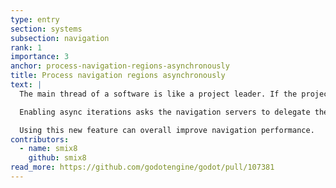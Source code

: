```yaml
---
type: entry
section: systems
subsection: navigation
rank: 1
importance: 3
anchor: process-navigation-regions-asynchronously
title: Process navigation regions asynchronously
text: |
  The main thread of a software is like a project leader. If the project leader handles too much tasks and doesn't delegate enough, it can affect the overall performance of the team.

  Enabling async iterations asks the navigation servers to delegate the navigation process to a background thread.

  Using this new feature can overall improve navigation performance.
contributors:
  - name: smix8
    github: smix8
read_more: https://github.com/godotengine/godot/pull/107381
---
```

